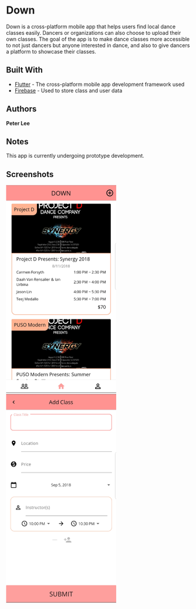 # Down

Down is a cross-platform mobile app that helps users find local dance classes easily. Dancers or organizations can also choose to upload their own classes. The goal of the app is to make dance classes more accessible to not just dancers but anyone interested in dance, and also to give dancers a platform to showcase their classes.

## Built With

* [Flutter](https://flutter.io/) - The cross-platform mobile app development framework used
* [Firebase](https://firebase.google.com/docs/firestore/) - Used to store class and user data

## Authors

**Peter Lee**

## Notes
This app is currently undergoing prototype development.

## Screenshots
<img src="/down/assets/images/down_screenshot_main.jpg" alt="Main page screenshot" width="300"/> 
<img src="/down/assets/images/down_screenshot_add_class.jpg" alt="Add class page screenshot" width="300"/>
